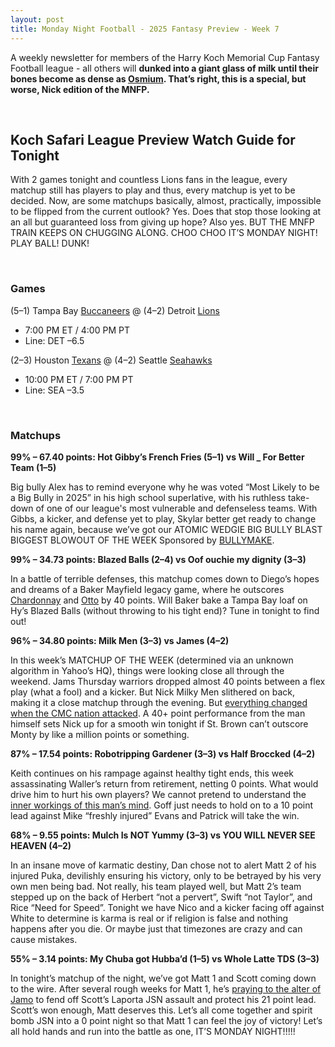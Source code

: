 ```yaml
---
layout: post
title: Monday Night Football - 2025 Fantasy Preview - Week 7
---
```


A weekly newsletter for members of the Harry Koch Memorial Cup Fantasy Football league - all others will **dunked into a giant glass of milk until their bones become as dense as [Osmium](https://en.wikipedia.org/wiki/Osmium). That’s right, this is a special, but worse, Nick edition of the MNFP.**

<br/>

## Koch Safari League Preview Watch Guide for Tonight

With 2 games tonight and countless Lions fans in the league, every matchup still has players to play and thus, every matchup is yet to be decided. Now, are some matchups basically, almost, practically, impossible to be flipped from the current outlook? Yes. Does that stop those looking at an all but guaranteed loss from giving up hope? Also yes. BUT THE MNFP TRAIN KEEPS ON CHUGGING ALONG. CHOO CHOO IT’S MONDAY NIGHT! PLAY BALL! DUNK! 

<br/>

### Games

(5–1) Tampa Bay [Buccaneers](https://drive.google.com/file/d/1exTV83sn0-XiI8p1L5w5boeQRJp4dQbv/view?usp=sharing) @ (4–2) Detroit [Lions](https://drive.google.com/file/d/1U4M1XP4AWwrHzNTZZ0M1u-UXcvS_9LBr/view?usp=drive_link)  
* 7:00 PM ET / 4:00 PM PT  
* Line: DET –6.5

(2–3) Houston [Texans](https://drive.google.com/file/d/17Y6B5CrH5qGF6zXOyj0sPSyJcVyuhKkf/view?usp=drive_link) @ (4–2) Seattle [Seahawks](https://drive.google.com/file/d/120sXVreYrzmtEr5sxMoCWaqnzrc5uM1a/view?usp=drive_link)  
* 10:00 PM ET / 7:00 PM PT  
* Line: SEA –3.5

<br/>

### Matchups

**99% – 67.40 points: Hot Gibby’s French Fries (5–1) vs Will _ For Better Team (1–5)**

Big bully Alex has to remind everyone why he was voted “Most Likely to be a Big Bully in 2025” in his high school superlative, with his ruthless take-down of one of our league's most vulnerable and defenseless teams. With Gibbs, a kicker, and defense yet to play, Skylar better get ready to change his name again, because we’ve got our ATOMIC WEDGIE BIG BULLY BLAST BIGGEST BLOWOUT OF THE WEEK Sponsored by [BULLYMAKE](https://bullymake.com/).

**99% – 34.73 points: Blazed Balls (2–4) vs Oof ouchie my dignity (3–3)**

In a battle of terrible defenses, this matchup comes down to Diego’s hopes and dreams of a Baker Mayfield legacy game, where he outscores [Chardonnay](https://en.wikipedia.org/wiki/Chardonnay#/media/File:Chardonnay.jpg) and [Otto](https://share.google/images/awu8NpV3jeJpbwQdx) by 40 points. Will Baker bake a Tampa Bay loaf on Hy’s Blazed Balls (without throwing to his tight end)? Tune in tonight to find out!

**96% – 34.80 points: Milk Men (3–3) vs James (4–2)**

In this week’s MATCHUP OF THE WEEK (determined via an unknown algorithm in Yahoo’s HQ), things were looking close all through the weekend. Jams Thursday warriors dropped almost 40 points between a flex play (what a fool) and a kicker. But Nick Milky Men slithered on back, making it a close matchup through the evening. But [everything changed when the CMC nation attacked](https://www.ebay.com/itm/153460242831). A 40+ point performance from the man himself sets Nick up for a smooth win tonight if St. Brown can’t outscore Monty by like a million points or something.

**87% – 17.54 points: Robotripping Gardener (3–3) vs Half Broccked (4–2)**

Keith continues on his rampage against healthy tight ends, this week assassinating Waller’s return from retirement, netting 0 points. What would drive him to hurt his own players? We cannot pretend to understand the [inner workings of this man’s mind](https://tenor.com/7C8A.gif). Goff just needs to hold on to a 10 point lead against Mike “freshly injured” Evans and Patrick will take the win.

**68% – 9.55 points: Mulch Is NOT Yummy (3–3) vs YOU WILL NEVER SEE HEAVEN (4–2)**

In an insane move of karmatic destiny, Dan chose not to alert Matt 2 of his injured Puka, devilishly ensuring his victory, only to be betrayed by his very own men being bad. Not really, his team played well, but Matt 2’s team stepped up on the back of Herbert “not a pervert”, Swift “not Taylor”, and Rice “Need for Speed”. Tonight we have Nico and a kicker facing off against White to determine is karma is real or if religion is false and nothing happens after you die. Or maybe just that timezones are crazy and can cause mistakes.


**55% – 3.14 points: My Chuba got Hubba’d (1–5) vs Whole Latte TDS (3–3)**

In tonight’s matchup of the night, we’ve got Matt 1 and Scott coming down to the wire. After several rough weeks for Matt 1, he’s [praying to the alter of Jamo](https://drive.google.com/file/d/1IkaYG4nsSdsA7TvQwh3oPhngdW0MTTvF/view?usp=drive_link) to fend off Scott’s Laporta JSN assault and protect his 21 point lead. Scott’s won enough, Matt deserves this. Let’s all come together and spirit bomb JSN into a 0 point night so that Matt 1 can feel the joy of victory! Let’s all hold hands and run into the battle as one, IT’S MONDAY NIGHT!!!!!

<br/>
